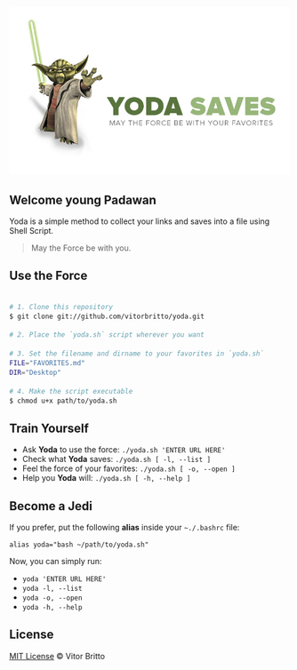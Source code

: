 ![Yoda Logo](src/yoda.jpg "Yoda")


## Welcome young Padawan

Yoda is a simple method to collect your links and saves into a file using Shell Script.

> May the Force be with you.


## Use the Force

```bash

# 1. Clone this repository
$ git clone git://github.com/vitorbritto/yoda.git

# 2. Place the `yoda.sh` script wherever you want

# 3. Set the filename and dirname to your favorites in `yoda.sh`
FILE="FAVORITES.md"
DIR="Desktop"

# 4. Make the script executable
$ chmod u+x path/to/yoda.sh

```


## Train Yourself

- Ask **Yoda** to use the force: `./yoda.sh 'ENTER URL HERE'`
- Check what **Yoda** saves: `./yoda.sh [ -l, --list ]`
- Feel the force of your favorites: `./yoda.sh [ -o, --open ]`
- Help you **Yoda** will: `./yoda.sh [ -h, --help ]`


## Become a Jedi

If you prefer, put the following **alias** inside your `~./.bashrc` file:

    alias yoda="bash ~/path/to/yoda.sh"

Now, you can simply run:

- `yoda 'ENTER URL HERE'`
- `yoda -l, --list`
- `yoda -o, --open`
- `yoda -h, --help`


## License

[MIT License](http://vitorbritto.mit-license.org/) © Vitor Britto
